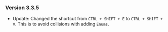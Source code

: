 ### Version 3.3.5

- Update: Changed the shortcut from `CTRL + SHIFT + E` to `CTRL + SHIFT + V`. This is to avoid collisions with adding `Enums`.